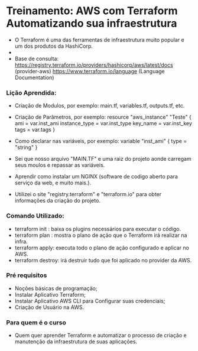 # Treinamento: AWS com Terraform Automatizando sua infraestrutura

- O Terraform é uma das ferramentas de infraestrutura muito popular e um dos produtos da HashiCorp.
- 
- Base de consulta:
  https://registry.terraform.io/providers/hashicorp/aws/latest/docs (provider-aws)
  https://www.terraform.io/language (Language Documentation)

### Lição Aprendida:

- Criação de Modulos, por exemplo:
    main.tf, variables.tf, outputs.tf, etc.
  
- Criação de Parâmetros, por exemplo:
    resource "aws_instance" "Teste" {
    ami = var.inst_ami
    instance_type = var.inst_type
    key_name = var.inst_key
    tags = var.tags
    }

- Como declarar nas variáveis, por exemplo:
    variable "inst_ami" {
    type = "string"
    }

- Sei que nosso arquivo "MAIN.TF" e uma raiz do projeto aonde carregam seus moulos e repassar as variáveis.

- Aprendir como instalar um NGINX (software de codigo aberto para serviço da web, e muito mais.).

- Utilizei o site "registry.terraform" e "terraform.io" para obter informações da criação do projeto.

### Comando Utilizado:

- terraform init : baixa os plugins necessários para executar o código.
- terraform plan : mostra o plano de ação que o Terraform irá realizar na infra.
- terraform apply: executa todo o plano de ação configurado e aplicar no AWS.
- terraform destroy: irá destruir tudo que foi aplicado no provider da AWS.

### Pré requisitos

- Noções básicas de programação;
- Instalar Aplicativo Terraform;
- Instalar Aplicativo AWS CLI para Configurar suas credenciais;
- Criação de Usuário na AWS.

### Para quem é o curso

- Quem quer aprender Terraform e automatizar o processo de criação e manutenção da infraestrutura de suas aplicações.
